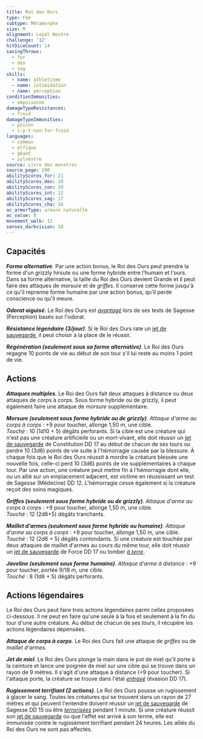 ```yaml
---
title: Roi des Ours
type: Fée
subtype: Métamorphe
size: M
alignment: Loyal Neutre
challenge: '12'
hitDiceCount: 14
savingThrows:
  - for
  - dex
  - sag
skills:
  - name: athletisme
  - name: intimidation
  - name: perception
conditionImmunities:
  - empoisonne
damageTypeResistances:
  - froid
damageTypeImmunities:
  - poison
  - c-p-t-non-fer-froid
languages:
  - commun
  - elfique
  - géant
  - sylvestre
source: Livre des monstres
source_page: 190
abilityScores_for: 21
abilityScores_dex: 10
abilityScores_con: 20
abilityScores_int: 12
abilityScores_sag: 17
abilityScores_cha: 16
ac_armorType: armure naturelle
ac_value: 8
movement_walk: 12
senses_darkvision: 18
---
```

## Capacités
_**Forme alternative**_. Par une action bonus, le Roi des Ours peut prendre la forme d'un grizzly hirsute ou une forme hybride entre l'humain et l'ours. Dans sa forme alternative, la taille du Roi des Ours devient Grande et il peut faire des attaques de _morsure_ et de _griffes_. Il conserve cette forme jusqu'à ce qu'il reprenne forme humaine par une action bonus, qu'il perde conscience ou qu'il meure.

_**Odorat aiguisé**_. Le Roi des Ours est [_avantagé_](/utiliser-les-caracteristiques/#avantage-et-desavantage) lors de ses tests de Sagesse (Perception) basés sur l'odorat.

_**Résistance légendaire (3/jour)**_. Si le Roi des Ours rate un [jet de sauvegarde](/utiliser-les-caracteristiques/#jets-de-sauvegarde), il peut choisir à la place de le réussir.

_**Régénération (seulement sous sa forme alternative)**_. Le Roi des Ours regagne 10 points de vie au début de son tour s'il lui reste au moins 1 point de vie.

## Actions
_**Attaques multiples**_. Le Roi des Ours fait deux attaques à distance ou deux attaques de corps à corps. Sous forme hybride ou de grizzly, il peut également faire une attaque de _morsure_ supplémentaire.

_**Morsure (seulement sous forme hybride ou de grizzly)**_. _Attaque d'arme au corps à corps_ : +9 pour toucher, allonge 1,50 m, une cible.  
_Touché_ : 10 (1d10 + 5) dégâts perforants. Si la cible est une créature qui n'est pas une créature artificielle ou un mort-vivant, elle doit réussir un [jet de sauvegarde](/utiliser-les-caracteristiques/#jets-de-sauvegarde) de Constitution DD 17 au début de chacun de ses tours ou perdre 10 (3d6) points de vie suite à l'hémorragie causée par la blessure. À chaque fois que le Roi des Ours réussit à mordre la créature blessée une nouvelle fois, celle-ci perd 10 (3d6) points de vie supplémentaires à chaque tour. Par une action, une créature peut mettre fin à l'hémorragie dont elle, ou un allié sur un emplacement adjacent, est victime en réussissant un test de Sagesse (Médecine) DD 12. L'hémorragie cesse également si la créature reçoit des soins magiques.

_**Griffes (seulement sous forme hybride ou de grizzly)**_. _Attaque d'arme au corps à corps_ : +9 pour toucher, allonge 1,50 m, une cible.  
_Touché_ : 12 (2d6+5) dégâts tranchants.

_**Maillet d'armes (seulement sous forme hybride ou humaine)**_. _Attaque d'arme au corps à corps_ : +9 pour toucher, allonge 1,50 m, une cible.  
_Touché_ : 12 (2d6 + 5) dégâts contondants. Si une créature est touchée par deux attaques de maillet d'armes au cours du même tour, elle doit réussir un [jet de sauvegarde](/utiliser-les-caracteristiques/#jets-de-sauvegarde) de Force DD 17 ou tomber [_à terre_](/gerer-la-sante-du-personnage/#a-terre).

_**Javeline (seulement sous forme humaine)**_. _Attaque d'arme à distance_ : +9 pour toucher, portée 9/18 m, une cible.  
_Touché_ : 8 (1d6 + 5) dégâts perforants.

## Actions légendaires
Le Roi des Ours peut faire trois actions légendaires parmi celles proposées ci-dessous. Il ne peut en faire qu'une seule à la fois et seulement à la fin du tour d'une autre créature. Au début de chacun de ses tours, il récupère les actions légendaires dépensées.

_**Attaque de corps à corps**_. Le Roi des Ours fait une attaque de _griffes_ ou de _maillet d'armes_.

_**Jet de miel**_. Le Roi des Ours plonge la main dans le pot de miel qu'il porte à la ceinture et lance une poignée de miel sur une cible qui se trouve dans un rayon de 9 mètres. Il s'agit d'une attaque à distance (+9 pour toucher). Si l'attaque porte, la créature se trouve dans l'état [_entravé_](/gerer-la-sante-du-personnage/#entrave) (évasion DD 17).

_**Rugissement terrifiant (2 actions)**_. Le Roi des Ours pousse un rugissement à glacer le sang. Toutes les créatures qui se trouvent dans un rayon de 27 mètres et qui peuvent l'entendre doivent réussir un [jet de sauvegarde](/utiliser-les-caracteristiques/#jets-de-sauvegarde) de Sagesse DD 15 ou être [_terrorisées_](/gerer-la-sante-du-personnage/#terrorise) pendant 1 minute. Si une créature réussit son [jet de sauvegarde](/utiliser-les-caracteristiques/#jets-de-sauvegarde) ou que l'effet est arrivé à son terme, elle est immunisée contre le rugissement terrifiant pendant 24 heures. Les alliés du Roi des Ours ne sont pas affectés.
